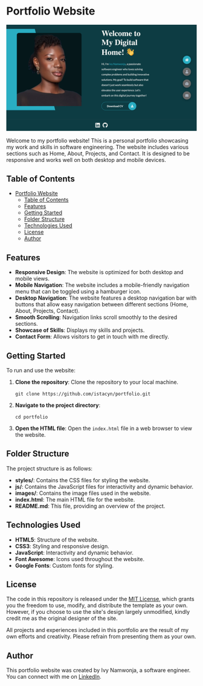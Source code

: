 # Portfolio Website

![Portfolio Thumbnail](images/thumbnail.png)

Welcome to my portfolio website! This is a personal portfolio showcasing my work and skills in software engineering. The website includes various sections such as Home, About, Projects, and Contact. It is designed to be responsive and works well on both desktop and mobile devices.

## Table of Contents


- [Portfolio Website](#portfolio-website)
  - [Table of Contents](#table-of-contents)
  - [Features](#features)
  - [Getting Started](#getting-started)
  - [Folder Structure](#folder-structure)
  - [Technologies Used](#technologies-used)
  - [License](#license)
  - [Author](#author)

## Features

- **Responsive Design**: The website is optimized for both desktop and mobile views.
- **Mobile Navigation**: The website includes a mobile-friendly navigation menu that can be toggled using a hamburger icon.
- **Desktop Navigation**: The website features a desktop navigation bar with buttons that allow easy navigation between different sections (Home, About, Projects, Contact).
- **Smooth Scrolling**: Navigation links scroll smoothly to the desired sections.
- **Showcase of Skills**: Displays my skills and projects.
- **Contact Form**: Allows visitors to get in touch with me directly.

## Getting Started

To run and use the website:

1. **Clone the repository**: Clone the repository to your local machine.

    ```shell
    git clone https://github.com/istacyn/portfolio.git
    ```

2. **Navigate to the project directory**: 

    ```shell
    cd portfolio
    ```

3. **Open the HTML file**: Open the `index.html` file in a web browser to view the website.

## Folder Structure

The project structure is as follows:

- **styles/**: Contains the CSS files for styling the website.
- **js/**: Contains the JavaScript files for interactivity and dynamic behavior.
- **images/**: Contains the image files used in the website.
- **index.html**: The main HTML file for the website.
- **README.md**: This file, providing an overview of the project.

## Technologies Used

- **HTML5**: Structure of the website.
- **CSS3**: Styling and responsive design.
- **JavaScript**: Interactivity and dynamic behavior.
- **Font Awesome**: Icons used throughout the website.
- **Google Fonts**: Custom fonts for styling.

## License

The code in this repository is released under the [MIT License](LICENSE.md), which grants you the freedom to use, modify, and distribute the template as your own. However, if you choose to use the site's design largely unmodified, kindly credit me as the original designer of the site.

All projects and experiences included in this portfolio are the result of my own efforts and creativity. Please refrain from presenting them as your own.


## Author

This portfolio website was created by Ivy Namwonja, a software engineer. You can connect with me on [LinkedIn](https://www.linkedin.com/in/ivy-namwonja/).